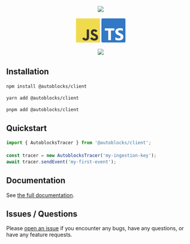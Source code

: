 <p align="center">
  <img src="https://app.autoblocks.ai/images/logo.png" width="300px">
</p>
<p align="center">
  <img src="assets/js-logo-128.png" width="64px">
  <img src="assets/ts-logo-128.png" width="64px">
</p>
<p align="center">
  <a href="https://github.com/autoblocksai/javascript-sdk/actions/workflows/ci.yml">
    <img src="https://github.com/autoblocksai/javascript-sdk/actions/workflows/ci.yml/badge.svg?branch=main">
  </a>
</p>

## Installation

```bash
npm install @autoblocks/client
```

```bash
yarn add @autoblocks/client
```

```bash
pnpm add @autoblocks/client
```

## Quickstart

```ts
import { AutoblocksTracer } from '@autoblocks/client';

const tracer = new AutoblocksTracer('my-ingestion-key');
await tracer.sendEvent('my-first-event');
```

## Documentation

See [the full documentation](https://docs.autoblocks.ai/sdks/javascript).

## Issues / Questions

Please [open an issue](https://github.com/autoblocksai/javascript-sdk/issues/new) if you encounter any bugs, have any questions, or have any feature requests.
